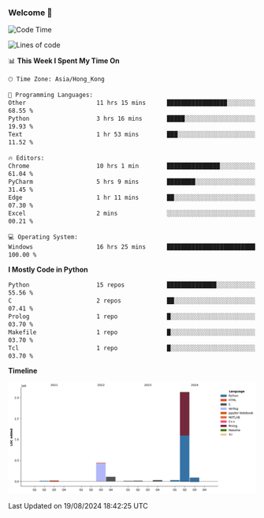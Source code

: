 ### Welcome 👋

<!--START_SECTION:waka-->
![Code Time](http://img.shields.io/badge/Code%20Time-545%20hrs%2026%20mins-blue)

![Lines of code](https://img.shields.io/badge/From%20Hello%20World%20I%27ve%20Written-2.9%20million%20lines%20of%20code-blue)

📊 **This Week I Spent My Time On** 

```text
🕑︎ Time Zone: Asia/Hong_Kong

💬 Programming Languages: 
Other                    11 hrs 15 mins      █████████████████░░░░░░░░   68.55 % 
Python                   3 hrs 16 mins       █████░░░░░░░░░░░░░░░░░░░░   19.93 % 
Text                     1 hr 53 mins        ███░░░░░░░░░░░░░░░░░░░░░░   11.52 % 

🔥 Editors: 
Chrome                   10 hrs 1 min        ███████████████░░░░░░░░░░   61.04 % 
PyCharm                  5 hrs 9 mins        ████████░░░░░░░░░░░░░░░░░   31.45 % 
Edge                     1 hr 11 mins        ██░░░░░░░░░░░░░░░░░░░░░░░   07.30 % 
Excel                    2 mins              ░░░░░░░░░░░░░░░░░░░░░░░░░   00.21 % 

💻 Operating System: 
Windows                  16 hrs 25 mins      █████████████████████████   100.00 % 
```

**I Mostly Code in Python** 

```text
Python                   15 repos            ██████████████░░░░░░░░░░░   55.56 % 
C                        2 repos             ██░░░░░░░░░░░░░░░░░░░░░░░   07.41 % 
Prolog                   1 repo              █░░░░░░░░░░░░░░░░░░░░░░░░   03.70 % 
Makefile                 1 repo              █░░░░░░░░░░░░░░░░░░░░░░░░   03.70 % 
Tcl                      1 repo              █░░░░░░░░░░░░░░░░░░░░░░░░   03.70 % 
```



**Timeline**

![Lines of Code chart](https://raw.githubusercontent.com/xhj2501/xhj2501/main/assets/bar_graph.png)


 Last Updated on 19/08/2024 18:42:25 UTC
<!--END_SECTION:waka-->



